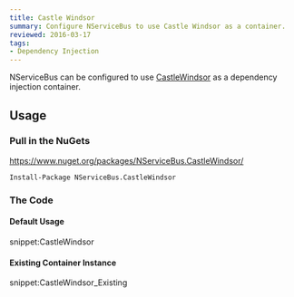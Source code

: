 ```yaml
---
title: Castle Windsor
summary: Configure NServiceBus to use Castle Windsor as a container.
reviewed: 2016-03-17
tags:
- Dependency Injection
---
```



NServiceBus can be configured to use [CastleWindsor](https://github.com/castleproject/Windsor) as a dependency injection container.


## Usage


### Pull in the NuGets

https://www.nuget.org/packages/NServiceBus.CastleWindsor/

    Install-Package NServiceBus.CastleWindsor


### The Code


#### Default Usage

snippet:CastleWindsor


#### Existing Container Instance

snippet:CastleWindsor_Existing
